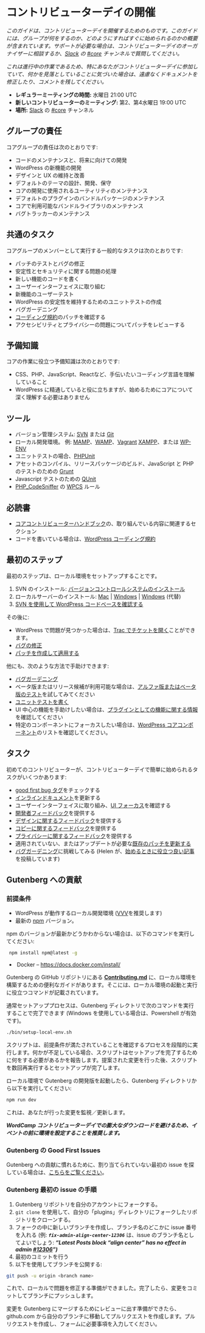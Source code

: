 <!--
# Getting Started at a Contributor Day
-->

# コントリビューターデイの開催

<!--
*This guide is intended to help you get started at a contributor day. It includes a schematic outline of what the group does and how to quickly get started. If you need any help, talk to the contributor day organizer, or ask your question in the [#core](https://make.wordpress.org/core/tag/core/) channel in [Slack](https://chat.wordpress.org/).*
-->

*このガイドは、コントリビューターデイを開催するためのものです。このガイドには、グループが何をするのか、どのようにすればすぐに始められるのかの概要が含まれています。サポートが必要な場合は、コントリビューターデイのオーガナイザーに相談するか、[Slack](https://chat.wordpress.org/) の [#core](https://make.wordpress.org/core/tag/core/) チャンネルで質問してください。*

<!--
*This is a work in progress so don’t be afraid to amend the document or leave comments, particularly if you’re at a contributor day and find that we’ve missed something.*
-->

*これは進行中の作業であるため、特にあなたがコントリビューターデイに参加していて、何かを見落としていることに気づいた場合は、遠慮なくドキュメントを修正したり、コメントを残してください。*

<!--
**Regular Meeting Time:** Wednesdays at 21:00 UTC
**New Contributor Meetings:** 2nd and 4th Wednesdays at 19:00 UTC**
Where:** [#core](https://make.wordpress.org/core/tag/core/) channel on [Slack](https://chat.wordpress.org/)
-->

-   **レギュラーミーティングの時間:** 水曜日 21:00 UTC
-   **新しいコントリビューターのミーティング:** 第2、第4水曜日 19:00 UTC
-   **場所:** [Slack](https://chat.wordpress.org/) の [#core](https://make.wordpress.org/core/tag/core/) チャンネル

<!--
## Group responsibilities
-->

## グループの責任

<!--
The responsibilities of the core group are:
-->

コアグループの責任は次のとおりです:

<!--
*   To maintain the code and develop it for the future
*   Develop new features for WordPress
*   Maintain and improve design and UX
*   Design, develop, and maintain default themes
*   Maintain the utilities used to develop core
*   Maintain the bundled packages of default plugins
*   Maintain the bundled libraries available in core
*   Maintaining the bug tracker
-->

*   コードのメンテナンスと、将来に向けての開発
*   WordPress の新機能の開発
*   デザインと UX の維持と改善
*   デフォルトのテーマの設計、開発、保守
*   コアの開発に使用されるユーティリティのメンテナンス
*   デフォルトのプラグインのバンドルパッケージのメンテナンス
*   コアで利用可能なバンドルライブラリのメンテナンス
*   バグトラッカーのメンテナンス

<!--
## Common Tasks
-->

## 共通のタスク

<!--
As a member of the core group, some common tasks that you’ll carry out are:
-->

コアグループのメンバーとして実行する一般的なタスクは次のとおりです:

<!--
*   Testing patches and fixing bugs
*   Handling stability and security issues
*   Code new features
*   Work on the user interface
*   User testing for new features
*   Writing unit tests to keep WordPress stable
*   Bug gardening
*   Review patches for [Coding Standards](https://make.wordpress.org/core/handbook/coding-standards/)
*   Review patches for accessibility and privacy concerns
-->

*   パッチのテストとバグの修正
*   安定性とセキュリティに関する問題の処理
*   新しい機能のコードを書く
*   ユーザーインターフェイスに取り組む
*   新機能のユーザーテスト
*   WordPress の安定性を維持するためのユニットテストの作成
*   バグガーデニング
*   [コーディング規約](https://make.wordpress.org/core/handbook/coding-standards/)のパッチを確認する
*   アクセシビリティとプライバシーの問題についてパッチをレビューする

<!--
## Prior Knowledge
-->

## 予備知識

<!--
Prior knowledge that you’ll find helpful for working on core is:
-->

コアの作業に役立つ予備知識は次のとおりです:

<!--
*   Grasp of whatever coding language you want to help out with, e.g. CSS, PHP, Javascript or React
*   Familiarity with WordPress is beneficial but you don’t need a deep understanding of core to get started
-->

*   CSS、PHP、JavaScript、Reactなど、手伝いたいコーディング言語を理解していること
*   WordPress に精通していると役に立ちますが、始めるためにコアについて深く理解する必要はありません

<!--
## Tools
-->

## ツール

<!--
*   A version control system: either [SVN](http://sourceforge.net/projects/win32svn/) or [Git](http://git-scm.com/)
*   a local development environment; for example, [MAMP](http://www.mamp.info/en/index.html), [WAMP](http://www.wampserver.com/en/), [Vagrant](//www.vagrantup.com/) [XAMPP](http://www.apachefriends.org/index.html), or [WP-ENV](https://make.wordpress.org/core/2020/03/03/wp-env-simple-local-environments-for-wordpress/)
*   for unit testing, [PHPUnit](http://phpunit.de/)
*   [Grunt](http://gruntjs.com/) for compiling assets, building release packages, and JavaScript and PHP testing
*   [QUnit](http://qunitjs.com/) for Javascript testing
*   [WPCS](https://github.com/WordPress/WordPress-Coding-Standards) rules for [PHP\_CodeSniffer](https://github.com/squizlabs/PHP_CodeSniffer)
-->

*   バージョン管理システム: [SVN](http://sourceforge.net/projects/win32svn/) または [Git](http://git-scm.com/)
*   ローカル開発環境。 例: [MAMP](http://www.mamp.info/en/index.html)、[WAMP](http://www.wampserver.com/en/)、[Vagrant](//www.vagrantup.com/) [XAMPP](http://www.apachefriends.org/index.html)、または [WP-ENV](https://make.wordpress.org/core/2020/03/03/wp-env-simple-local-environments-for-wordpress/)
*   ユニットテストの場合、[PHPUnit](http://phpunit.de/)
*   アセットのコンパイル、リリースパッケージのビルド、JavaScript と PHP のテストのための [Grunt](http://gruntjs.com/)
*  Javascript テストのための [QUnit](http://qunitjs.com/)
*   [PHP\_CodeSniffer](https://github.com/squizlabs/PHP_CodeSniffer) の [WPCS](https://github.com/WordPress/WordPress-Coding-Standards) ルール

<!--
## Essential Reading
-->

## 必読書

<!--
*   Sections of the [Core Contributor Handbook](https://make.wordpress.org/core/handbook/) relevant to what you’re working on
*   If you’re writing code, the [WordPress Coding Standards](https://make.wordpress.org/core/handbook/coding-standards/)
-->

*   [コアコントリビューターハンドブック](https://make.wordpress.org/core/handbook/)の、取り組んでいる内容に関連するセクション
*   コードを書いている場合は、[WordPress コーディング規約](https://make.wordpress.org/core/handbook/coding-standards/)

<!--
## First Steps
-->

## 最初のステップ

<!--
The first step is to get set up with a local environment:
-->

最初のステップは、ローカル環境をセットアップすることです。

<!--
1\. Install SVN: [Installing a VCS](https://make.wordpress.org/core/handbook/tutorials/installing-a-vcs/)
2\. Install a local server: [Mac](https://make.wordpress.org/core/handbook/tutorials/installing-a-local-server/mamp/) | [Windows](https://make.wordpress.org/core/handbook/installing-a-local-server/installing-xampp/) | [Windows](https://make.wordpress.org/core/handbook/installing-a-local-server/installing-wampserver/) (alternative)
3\. [Check out the WordPress codebase using SVN](https://make.wordpress.org/core/handbook/tutorials/installing-wordpress-locally/from-svn/)
-->

1. SVN のインストール: [バージョンコントロールシステムのインストール](https://make.wordpress.org/core/handbook/tutorials/installing-a-vcs/)
2. ローカルサーバーのインストール: [Mac](https://make.wordpress.org/core/handbook/tutorials/installing-a-local-server/mamp/) | [Windows](https://make.wordpress.org/core/handbook/installing-a-local-server/installing-xampp/) | [Windows](https://make.wordpress.org/core/handbook/installing-a-local-server/installing-wampserver/) (代替)
3. [SVN を使用して WordPress コードベースを確認する](https://make.wordpress.org/core/handbook/tutorials/installing-wordpress-locally/from-svn/)

<!--
After that:
-->

その後に:

<!--
*   If you find an issue with WordPress you can [Open a ticket on Trac](https://make.wordpress.org/core/handbook/working-with-trac/opening-a-ticket/)
*   [Fix a bug](https://make.wordpress.org/core/handbook/fixing-bugs/)
*   [Create and apply a patch](https://make.wordpress.org/core/handbook/tutorials/working-with-patches/)
-->

*   WordPress で問題が見つかった場合は、[Trac でチケットを開く](https://make.wordpress.org/core/handbook/working-with-trac/opening-a-ticket/)ことができます。
*   [バグの修正](https://make.wordpress.org/core/handbook/fixing-bugs/)
*   [パッチを作成して適用する](https://make.wordpress.org/core/handbook/tutorials/working-with-patches/)


<!--
There are other ways that you can help out:
-->

他にも、次のような方法で手助けできます:

<!--
*   [Bug gardening](https://make.wordpress.org/core/handbook/bug-gardening/)
*   If a beta or release candidate is available try out some [Alpha or Beta testing](https://make.wordpress.org/core/handbook/testing/beta/)
*   [Writing unit tests](https://make.wordpress.org/core/handbook/automated-testing/)
*   If you want to help out with a UI\-centric feature, check out the [features as plugins information](https://make.wordpress.org/core/features-as-plugins/)
*   If you want to focus on a specific Component, check out the [WordPress Core Components](https://make.wordpress.org/core/components/) listing.
-->

*   [バグガーデニング](https://make.wordpress.org/core/handbook/bug-gardening/)
*   ベータ版またはリリース候補が利用可能な場合は、[アルファ版またはベータ版のテスト](https://make.wordpress.org/core/handbook/testing/beta/)を試してみてください
*   [ユニットテストを書く](https://make.wordpress.org/core/handbook/automated-testing/)
*   UI 中心の機能を手助けしたい場合は、[プラグインとしての機能に関する情報](https://make.wordpress.org/core/features-as-plugins/)を確認してください
*   特定のコンポーネントにフォーカスしたい場合は、[WordPress コアコンポーネント](https://make.wordpress.org/core/components/)のリストを確認してください。

<!--
## Tasks
-->

## タスク

<!--
Some easy tasks for a first time contributor to get started at a contributor day are:
-->

初めてのコントリビューターが、コントリビューターデイで簡単に始められるタスクがいくつかあります:

<!--
*   Check the [good first bug tag](https://core.trac.wordpress.org/query?status=!closed&keywords=~good-first-bug) for easy wins
*   Update the [Inline Docs](https://make.wordpress.org/docs/handbook/core/inline-docs/)
*   Work on the user interface, check out the [UI focus](https://core.trac.wordpress.org/focus/ui)
*   Provide [Developer feedback](https://core.trac.wordpress.org/tickets/dev-feedback)
*   Provide [Design feedback](https://core.trac.wordpress.org/tickets/ux-feedback)
*   Provide [Copy feedback](https://core.trac.wordpress.org/query?status=accepted&status=assigned&status=new&status=reopened&status=reviewing&keywords=~needs-copy-review&col=id&col=summary&col=status&col=owner&col=type&col=priority&col=milestone&order=priority)
*   Provide [Privacy feedback](https://core.trac.wordpress.org/query?status=accepted&status=assigned&status=new&status=reopened&status=reviewing&keywords=~needs-privacy-review&col=id&col=summary&col=status&col=owner&col=type&col=priority&col=milestone&order=priority)
*   [Refresh an existing patch](https://core.trac.wordpress.org/query?status=accepted&status=assigned&status=new&status=reopened&status=reviewing&keywords=~needs-refresh&col=id&col=summary&col=status&col=owner&col=type&col=priority&col=milestone&order=priority) that doesn’t apply or needs an update.
*   Try your hand at [bug gardening](https://make.wordpress.org/core/handbook/bug-gardening/) (Helen has a [good post to help you get started](http://helen.wordpress.com/2013/08/09/scared-of-wordpress-core-trac-but-want-to-give-it-a-shot-try-trac-gardening/))
-->

*   [good first bug タグ](https://core.trac.wordpress.org/query?status=!closed&keywords=~good-first-bug)をチェックする
*   [インラインドキュメント](https://make.wordpress.org/docs/handbook/core/inline-docs/)を更新する
*   ユーザーインターフェイスに取り組み、[UI フォーカス](https://core.trac.wordpress.org/focus/ui)を確認する
*   [開発者フィードバック](https://core.trac.wordpress.org/tickets/dev-feedback)を提供する
*   [デザインに関するフィードバック](https://core.trac.wordpress.org/tickets/ux-フィードバック)を提供する
*   [コピーに関するフィードバック](https://core.trac.wordpress.org/query?status=accepted&status=assigned&status=new&status=reopened&status=reviewing&keywords=~needs-copy-review&col=id&col=summary&col=status&col=owner&col=type&col=priority&col=milestone&order=priority)を提供する
*   [プライバシーに関するフィードバック](https://core.trac.wordpress.org/query?status=accepted&status=assigned&status=new&status=reopened&status=reviewing&keywords=~needs-privacy-review&col=id&col=summary&col=status&col=owner&col=type&col=priority&col=milestone&order=priority)を提供する
*   適用されていない、またはアップデートが必要な[既存のパッチを更新する](https://core.trac.wordpress.org/query?status=accepted&status=assigned&status=new&status=reopened&status=reviewing&keywords=~needs-refresh&col=id&col=summary&col=status&col=owner&col=type&col=priority&col=milestone&order=priority)
*   [バグガーデニング](https://make.wordpress.org/core/handbook/bug-gardening/)に挑戦してみる (Helen が、[始めるときに役立つ良い記事](http://helen.wordpress.com/2013/08/09/scared-of-wordpress-core-trac-but-want-to-give-it-a-shot-try-trac-gardening/)を投稿しています)

<!--
## **Gutenberg Contributions**
-->

## Gutenberg への貢献

<!--
### **Prerequisites**
-->

### 前提条件

<!--
*   A local dev environment running WordPress (we suggest [VVV](https://varyingvagrantvagrants.org/docs/en-US/installation/software-requirements/))
*   Latest [npm](https://nodejs.org/en/download/package-manager/) version.
-->

* WordPress が動作するローカル開発環境 ([VVV](https://varyingvagrantvagrants.org/docs/en-US/installation/software-requirements/)を推奨します)
* 最新の [npm](https://nodejs.org/en/download/package-manager/) バージョン。

<!--
If you are unsure if you are on the latest npm version, run the following command:
-->

npm のバージョンが最新かどうかわからない場合は、以下のコマンドを実行してください:

```bash
 npm install npm@latest -g
```

*    Docker – https://docs.docker.com/install/

<!--
A handy guide to setting up your local environment can be found in [**Contributing.md**](https://github.com/WordPress/gutenberg/blob/master/CONTRIBUTING.md) in the Gutenberg github repository. There you will find commands to help get your local environment up and running.
-->

Gutenberg の GitHub リポジトリにある [**Contributing.md**](https://github.com/WordPress/gutenberg/blob/master/CONTRIBUTING.md) に、ローカル環境を構築するための便利なガイドがあります。そこには、ローカル環境の起動と実行に役立つコマンドが記載されています。

<!--
Largely, the setup process can be finished end to end by running the following command from the Gutenberg directory (Powershell works well if you are on Windows.):
-->

通常セットアッププロセスは、Gutenberg ディレクトリで次のコマンドを実行することで完了できます (Windows を使用している場合は、Powershell が有効です)。

```bash
./bin/setup-local-env.sh
```

<!--
The script will go step by step through the process of validating prerequisites are met. If there is something missing, the script will report what needs to be done to complete the setup. Re running the script a few times after making the suggested changes will complete setup.
-->

スクリプトは、前提条件が満たされていることを確認するプロセスを段階的に実行します。何かが不足している場合、スクリプトはセットアップを完了するために何をする必要があるかを報告します。提案された変更を行った後、スクリプトを数回再実行するとセットアップが完了します。

<!--
Once you have the development version of Gutenberg running on your local environment you will need to run the following from within the Gutenberg directory:
-->

ローカル環境で Gutenberg の開発版を起動したら、Gutenberg ディレクトリから以下を実行してください:

```bash
npm run dev
```

<!--
This will monitor/update changes you make.
-->

これは、あなたが行った変更を監視／更新します。

<!--
***In order to avoid huge downloads at WordCamp Contributor Days it is recommended that the environment is configured before the event.***
-->

***WordCamp コントリビューターデイでの膨大なダウンロードを避けるため、イベントの前に環境を設定することを推奨します。***

<!--
### **Good First Gutenberg Issues**
-->

### Gutenberg の Good First Issues

<!--
If you are looking for some unassigned first issues to get familiar with contribution to Gutenberg, [look here](https://github.com/WordPress/gutenberg/issues?utf8=%E2%9C%93&q=is%3Aopen+is%3Aissue+label%3A%22Good+First+Issue%22+-label%3A%22%5BStatus%5D+In+Progress%22+no%3Aassignee)
-->

Gutenberg への貢献に慣れるために、割り当てられていない最初の issue を探している場合は、[こちらをご覧ください](https://github.com/WordPress/gutenberg/issues?utf8=%E2%9C%93&q=is%3Aopen+is%3Aissue+label%3A%22Good+First+Issue%22+label%3A%22%5BStatus%5D+In+Progress%22+no%3Aassignee)。

<!--
### **Gutenberg First issue steps**
-->

### Gutenberg 最初の issue の手順

<!--
1.  Fork the Gutenberg repository to your own account.
2.  Clone your fork locally to your ‘plugins’ directory using \`git clone\`
3.  Create a new branch in your fork with the the issue number somewhere in the branch name (example: ***\`fix-admin\-align-center-12306\`*** would be a good branch name for issue: ***“Latest Posts block “align center” has no effect in admin [#12306](https://core.trac.wordpress.org/ticket/12306)”)***
4.  Make an initial commit 
5.  Publish your branch using:
-->

1.  Gutenberg リポジトリを自分のアカウントにフォークする。
2.  `git clone` を使用して、自分の「plugins」ディレクトリにフォークしたリポジトリをクローンする。
3.  フォークの中に新しいブランチを作成し、ブランチ名のどこかに issue 番号を入れる
(例: ***`fix-admin-align-center-12306`*** は、issue のブランチ名としてよいでしょう: ***“Latest Posts block “align center” has no effect in admin [#12306](https://core.trac.wordpress.org/ticket/12306)”)***
4.  最初のコミットを行う
5.  以下を使用してブランチを公開する:

```bash
git push -u origin <branch name>
```

<!--
Now you are ready to make your changes locally to fix the issue. When finished, commit your changes and push them to your branch.
-->

これで、ローカルで問題を修正する準備ができました。完了したら、変更をコミットしてブランチにプッシュします。

<!--
If you are ready to submit your changes for review to merge into Gutenberg, simply create a pull request via github.com by navigating to your branch. Create pull request and fill out the information requested in the form.
-->

変更を Gutenberg にマージするためにレビューに出す準備ができたら、github.com から自分のブランチに移動してプルリクエストを作成します。プルリクエストを作成し、フォームに必要事項を入力してください。
